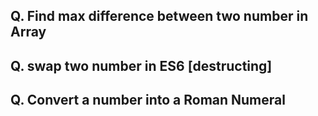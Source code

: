 ## Q. Find max difference between two number in Array
## Q. swap two number in ES6 [destructing]
## Q. Convert a number into a Roman Numeral
